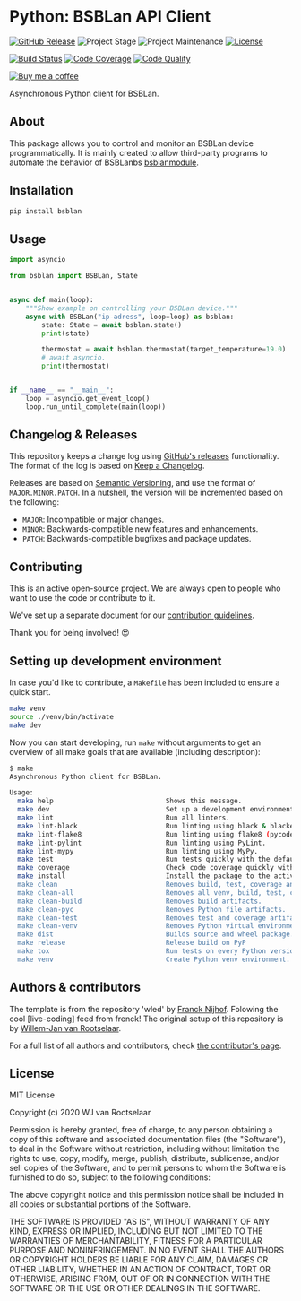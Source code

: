 # Python: BSBLan API Client

[![GitHub Release][releases-shield]][releases]
![Project Stage][project-stage-shield]
![Project Maintenance][maintenance-shield]
[![License][license-shield]](LICENSE.md)

[![Build Status][build-shield]][build]
[![Code Coverage][codecov-shield]][codecov]
[![Code Quality][code-quality-shield]][code-quality]

[![Buy me a coffee][buymeacoffee-shield]][buymeacoffee]

Asynchronous Python client for BSBLan.

## About

This package allows you to control and monitor an BSBLan device
programmatically. It is mainly created to allow third-party programs to automate
the behavior of BSBLanbs [bsblanmodule].

## Installation

```bash
pip install bsblan
```

## Usage

```python
import asyncio

from bsblan import BSBLan, State


async def main(loop):
    """Show example on controlling your BSBLan device."""
    async with BSBLan("ip-adress", loop=loop) as bsblan:
        state: State = await bsblan.state()
        print(state)

        thermostat = await bsblan.thermostat(target_temperature=19.0)
        # await asyncio.
        print(thermostat)


if __name__ == "__main__":
    loop = asyncio.get_event_loop()
    loop.run_until_complete(main(loop))
```

## Changelog & Releases

This repository keeps a change log using [GitHub's releases][releases]
functionality. The format of the log is based on
[Keep a Changelog][keepchangelog].

Releases are based on [Semantic Versioning][semver], and use the format
of ``MAJOR.MINOR.PATCH``. In a nutshell, the version will be incremented
based on the following:

- ``MAJOR``: Incompatible or major changes.
- ``MINOR``: Backwards-compatible new features and enhancements.
- ``PATCH``: Backwards-compatible bugfixes and package updates.

## Contributing

This is an active open-source project. We are always open to people who want to
use the code or contribute to it.

We've set up a separate document for our
[contribution guidelines](CONTRIBUTING.md).

Thank you for being involved! :heart_eyes:

## Setting up development environment

In case you'd like to contribute, a `Makefile` has been included to ensure a
quick start.

```bash
make venv
source ./venv/bin/activate
make dev
```

Now you can start developing, run `make` without arguments to get an overview
of all make goals that are available (including description):

```bash
$ make
Asynchronous Python client for BSBLan.

Usage:
  make help                            Shows this message.
  make dev                             Set up a development environment.
  make lint                            Run all linters.
  make lint-black                      Run linting using black & blacken-docs.
  make lint-flake8                     Run linting using flake8 (pycodestyle/pydocstyle).
  make lint-pylint                     Run linting using PyLint.
  make lint-mypy                       Run linting using MyPy.
  make test                            Run tests quickly with the default Python.
  make coverage                        Check code coverage quickly with the default Python.
  make install                         Install the package to the active Python's site-packages.
  make clean                           Removes build, test, coverage and Python artifacts.
  make clean-all                       Removes all venv, build, test, coverage and Python artifacts.
  make clean-build                     Removes build artifacts.
  make clean-pyc                       Removes Python file artifacts.
  make clean-test                      Removes test and coverage artifacts.
  make clean-venv                      Removes Python virtual environment artifacts.
  make dist                            Builds source and wheel package.
  make release                         Release build on PyP
  make tox                             Run tests on every Python version with tox.
  make venv                            Create Python venv environment.
```

## Authors & contributors

The template is from the repository 'wled' by [Franck Nijhof][frenck].
Folowing the cool [live-coding] feed from frenck!
The original setup of this repository is by [Willem-Jan van Rootselaar][liudger].

For a full list of all authors and contributors,
check [the contributor's page][contributors].

## License

MIT License

Copyright (c) 2020 WJ van Rootselaar

Permission is hereby granted, free of charge, to any person obtaining a copy
of this software and associated documentation files (the "Software"), to deal
in the Software without restriction, including without limitation the rights
to use, copy, modify, merge, publish, distribute, sublicense, and/or sell
copies of the Software, and to permit persons to whom the Software is
furnished to do so, subject to the following conditions:

The above copyright notice and this permission notice shall be included in all
copies or substantial portions of the Software.

THE SOFTWARE IS PROVIDED "AS IS", WITHOUT WARRANTY OF ANY KIND, EXPRESS OR
IMPLIED, INCLUDING BUT NOT LIMITED TO THE WARRANTIES OF MERCHANTABILITY,
FITNESS FOR A PARTICULAR PURPOSE AND NONINFRINGEMENT. IN NO EVENT SHALL THE
AUTHORS OR COPYRIGHT HOLDERS BE LIABLE FOR ANY CLAIM, DAMAGES OR OTHER
LIABILITY, WHETHER IN AN ACTION OF CONTRACT, TORT OR OTHERWISE, ARISING FROM,
OUT OF OR IN CONNECTION WITH THE SOFTWARE OR THE USE OR OTHER DEALINGS IN THE
SOFTWARE.

[build-shield]: https://github.com/liudger/python-bsblan/workflows/Continuous%20Integration/badge.svg
[build]: https://github.com/liudger/python-bsblan/actions
[buymeacoffee-shield]: https://www.buymeacoffee.com/assets/img/guidelines/download-assets-sm-2.svg
[buymeacoffee]: https://www.buymeacoffee.com/liudger
[code-quality-shield]: https://img.shields.io/lgtm/grade/python/g/liudger/python-bsblan.svg?logo=lgtm&logoWidth=18
[code-quality]: https://lgtm.com/projects/g/liudger/python-bsblan/context:python
[codecov-shield]: https://codecov.io/gh/liudger/python-bsblan/branch/master/graph/badge.svg
[codecov]: https://codecov.io/gh/liudger/python-bsblan
[contributors]: https://github.com/liudger/python-bsblan/graphs/contributors
[liudger]: https://github.com/liudger
[frenck]: https://github.com/frenck
[keepchangelog]: http://keepachangelog.com/en/1.0.0/
[bsblanmodule]: https://github.com/fredlcore/bsb_lan
[license-shield]: https://img.shields.io/github/license/liudger/python-bsblan.svg
[maintenance-shield]: https://img.shields.io/maintenance/yes/2020.svg

[project-stage-shield]: https://img.shields.io/badge/project%20stage-experimental-yellow.svg
[releases-shield]: https://img.shields.io/github/release/liudger/python-bsblan.svg
[releases]: https://github.com/liudger/python-bsblan/releases
[semver]: http://semver.org/spec/v2.0.0.html
